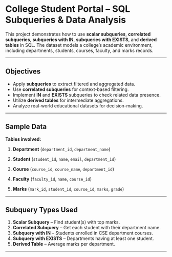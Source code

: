 # **College Student Portal – SQL Subqueries & Data Analysis**

This project demonstrates how to use **scalar subqueries**, **correlated subqueries**, **subqueries with IN**, **subqueries with EXISTS**, and **derived tables** in SQL.
The dataset models a college’s academic environment, including departments, students, courses, faculty, and marks records.

---

## **Objectives**

* Apply **subqueries** to extract filtered and aggregated data.
* Use **correlated subqueries** for context-based filtering.
* Implement **IN** and **EXISTS** subqueries to check related data presence.
* Utilize **derived tables** for intermediate aggregations.
* Analyze real-world educational datasets for decision-making.

---

## **Sample Data**

**Tables involved:**

1. **Department**
   (`department_id`, `department_name`)

2. **Student**
   (`student_id`, `name`, `email`, `department_id`)

3. **Course**
   (`course_id`, `course_name`, `department_id`)

4. **Faculty**
   (`faculty_id`, `name`, `course_id`)

5. **Marks**
   (`mark_id`, `student_id`, `course_id`, `marks`, `grade`)

---

## **Subquery Types Used**

1. **Scalar Subquery** – Find student(s) with top marks.
2. **Correlated Subquery** – Get each student with their department name.
3. **Subquery with IN** – Students enrolled in CSE department courses.
4. **Subquery with EXISTS** – Departments having at least one student.
5. **Derived Table** – Average marks per department.

---
